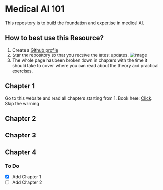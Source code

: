 # Medical AI 101
This repository is to build the foundation and expertise in medical AI.

## How to best use this Resource?
1. Create a [Github profile](https://github.com)
2. Star the repository so that you receive the latest updates.
![image](https://github.com/user-attachments/assets/8c401690-42dc-48df-94f5-506b63be0f4a)
3. The whole page has been broken down in chapters with the time it should take to cover, where you can read about the theory and practical exercises.

## Chapter 1
Go to this website and read all chapters starting from 1. Book here: [Click](http://neuralnetworksanddeeplearning.com/chap1.html). Skip the warning

## Chapter 2
## Chapter 3
## Chapter 4



### To Do
- [x] Add Chapter 1
- [ ] Add Chapter 2
